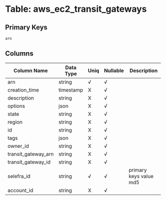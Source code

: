 # Table: aws_ec2_transit_gateways

## Primary Keys 

```
arn
```


## Columns 

|  Column Name   |  Data Type  | Uniq | Nullable | Description | 
|  ----  | ----  | ----  | ----  | ---- | 
| arn | string | √ | √ |  | 
| creation_time | timestamp | X | √ |  | 
| description | string | X | √ |  | 
| options | json | X | √ |  | 
| state | string | X | √ |  | 
| region | string | X | √ |  | 
| id | string | X | √ |  | 
| tags | json | X | √ |  | 
| owner_id | string | X | √ |  | 
| transit_gateway_arn | string | X | √ |  | 
| transit_gateway_id | string | X | √ |  | 
| selefra_id | string | √ | √ | primary keys value md5 | 
| account_id | string | X | √ |  | 


